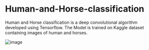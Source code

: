 # Human-and-Horse-classification
Human and Horse classification is a deep convolutional algorithm developed using Tensorflow. The Model is trained on Kaggle dataset containing images of human and horses.

![image](https://user-images.githubusercontent.com/47521742/144520300-791b9c49-ec50-4a2b-8635-488a5d48165e.png)

